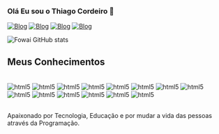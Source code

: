 ### Olá Eu sou o Thiago Cordeiro 🚀

[![Blog](https://img.shields.io/badge/Facebook-1877F2?style=for-the-badge&logo=facebook&logoColor=white)](https://www.facebook.com/ThiagoCordeiroDantas)
[![Blog](https://img.shields.io/badge/Twitter-1DA1F2?style=for-the-badge&logo=twitter&logoColor=white)](https://twitter.com/Foiwaw)
[![Blog](https://img.shields.io/badge/Instagram-E4405F?style=for-the-badge&logo=instagram&logoColor=white)](https://www.instagram.com/thiagocordeirozv/)
[![Blog](https://img.shields.io/badge/LinkedIn-0077B5?style=for-the-badge&logo=linkedin&logoColor=white)](https://www.linkedin.com/in/thiago-cordeiro-680948242/)

![Fowai GitHub stats](https://github-readme-stats.vercel.app/api?username=Foiwa&show_icons=true&theme=radical)

## Meus Conhecimentos

<div style="display: inline-block;"><br>
        <img align="center" src="https://img.shields.io/badge/HTML5-E34F26?style=for-the-badge&logo=html5&logoColor=white" alt="html5">
        <img align="center" src="https://img.shields.io/badge/JavaScript-323330?style=for-the-badge&logo=javascript&logoColor=F7DF1E" alt="html5">
        <img align="center" src="https://img.shields.io/badge/CSS3-1572B6?style=for-the-badge&logo=css3&logoColor=white" alt="html5">
        <img align="center" src="https://img.shields.io/badge/Node.js-43853D?style=for-the-badge&logo=node.js&logoColor=white" alt="html5">
        <img align="center" src="https://img.shields.io/badge/PHP-777BB4?style=for-the-badge&logo=php&logoColor=white" alt="html5">
        <img align="center" src="https://img.shields.io/badge/C%23-239120?style=for-the-badge&logo=c-sharp&logoColor=white" alt="html5">
         <img align="center" src="https://img.shields.io/badge/TypeScript-007ACC?style=for-the-badge&logo=typescript&logoColor=white" alt="html5">
          <img align="center" src="https://img.shields.io/badge/Bootstrap-563D7C?style=for-the-badge&logo=bootstrap&logoColor=white" alt="html5">
           <img align="center" src="https://img.shields.io/badge/jQuery-0769AD?style=for-the-badge&logo=jquery&logoColor=white" alt="html5">
            <img align="center" src="https://img.shields.io/badge/PostgreSQL-316192?style=for-the-badge&logo=postgresql&logoColor=white" alt="html5">
             <img align="center" src="https://img.shields.io/badge/MongoDB-4EA94B?style=for-the-badge&logo=mongodb&logoColor=white" alt="html5">
             <img align="center" src="https://img.shields.io/badge/C%2B%2B-00599C?style=for-the-badge&logo=c%2B%2B&logoColor=white" alt="html5">
             <img align="center" src="https://img.shields.io/badge/C-00599C?style=for-the-badge&logo=c&logoColor=white" alt="html5">
             <img align="center" src="https://img.shields.io/badge/Python-14354C?style=for-the-badge&logo=python&logoColor=white" alt="html5">
</div><br></br>

Apaixonado por Tecnologia, Educação e por mudar a vida das pessoas através da Programação.

